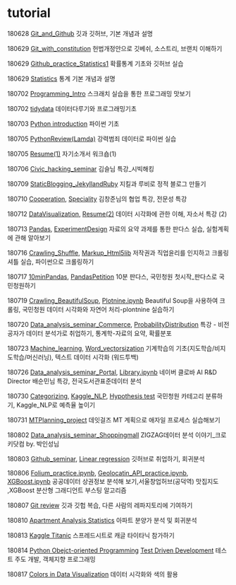 # tutorial

180628 [Git_and_Github](https://github.com/dataitgirls2/tutorial/blob/master/Tutorial_180628_Git_and_Github.md) 깃과 깃허브, 기본 개념과 설명

180629 [Git_with_constitution](https://github.com/dataitgirls2/tutorial/blob/master/Tutorial_180629_Git_with_constitution.md) 헌법개정안으로 깃베쉬, 소스트리, 브랜치 이해하기

180629 [Github_practice_Statistics1](https://github.com/dataitgirls2/tutorial/blob/master/Tutorial_180629_Github_practice_Statistics1.md)  확률통계 기초와 깃허브 실습

180629 [Statistics](https://github.com/dataitgirls2/tutorial/blob/master/Tutorial_180629_Statistics.md) 통계 기본 개념과 설명

180702 [Programming_Intro](https://github.com/dataitgirls2/tutorial/blob/master/Tutorial_180702_Programming_Intro.md) 스크래치 실습을 통한 프로그래밍 맛보기

180702 [tidydata](https://github.com/dataitgirls2/tutorial/blob/master/Tutorial_180702_tidydata.md) 데이터다루기와 프로그래밍기초

180703 [Python introduction](https://github.com/dataitgirls2/tutorial/blob/master/Tutorial_180703_Python%20introduction.md) 파이썬 기초

180705 [PythonReview(Lamda)](https://github.com/dataitgirls2/tutorial/blob/master/Tutorial_180705_PythonReview(Lamda).md) 강력범죄 데이터로 파이썬 실습

180705 [Resume(1)](https://github.com/dataitgirls2/tutorial/blob/master/Tutorial_180705_Resume(1).md) 자기소개서 워크숍(1)

180706 [Civic_hacking_seminar](https://github.com/dataitgirls2/tutorial/blob/master/Tutorial_180706_Civic_hacking_seminar.md) 김슬님 특강_시빅해킹

180709 [StaticBlogging_JekyllandRuby](https://github.com/dataitgirls2/tutorial/blob/master/Tutorial_180709_StaticBlogging_JekyllandRuby.md) 지킬과 루비로 정적 블로그 만들기

180710 [Cooperation](https://github.com/dataitgirls2/tutorial/blob/master/Tutorial_180710_Lecture_Cooperation_%EA%B9%80%EC%B0%BD%EC%A4%80%EB%8B%98.md), [Speciality](https://github.com/dataitgirls2/tutorial/blob/master/Tutorial_180710_Lecture_Speciality_%EA%B9%80%EC%B0%BD%EC%A4%80%EB%8B%98.md) 김창준님의 협업 특강, 전문성 특강

180712 [DataVisualization](https://github.com/dataitgirls2/tutorial/blob/master/Tutorial_180712_DataVisualization101.md), [Resume(2)](https://github.com/dataitgirls2/tutorial/blob/master/Tutorial_180712_AttraciveResume2.md) 데이터 시각화에 관한 이해, 자소서 특강 (2)

180713 [Pandas](https://github.com/dataitgirls2/tutorial/blob/master/Tutorial_180713_Pandas101.md), [ExperimentDesign](https://github.com/dataitgirls2/tutorial/blob/master/Tutorial_180713_ExperimentDesignLecture_%EA%B9%80%EC%B0%BD%EC%A4%80%EB%8B%98.md)  자료의 요약 과제를 통한 판다스 실습, 실험계획에 관해 알아보기

180716 [Crawling_Shuffle](https://github.com/dataitgirls2/tutorial/blob/master/Tutorial_180716_Crawling_Shuffle.md), [Markup_Html5lib](https://github.com/dataitgirls2/tutorial/blob/master/Tutorial_180716_Markup_Html5lib.md)
저작권과 직업윤리를 인지하고 크롤링 셔틀 실습, 파이썬으로 크롤링하기  

180717 [10minPandas](https://github.com/dataitgirls2/tutorial/blob/master/Tutorial_180717_10minPandas.md), [PandasPetition](https://github.com/dataitgirls2/tutorial/blob/master/Tutorial_180717_PandasPetition.md)
10분 판다스, 국민청원 첫시작_판다스로 국민청원하기  

180719 [Crawling_BeautifulSoup](https://github.com/dataitgirls2/tutorial/blob/master/Tutorial_180719_%20BeautifulSoup.md), [Plotnine.ipynb](https://github.com/dataitgirls2/tutorial/blob/master/Tutorial_180719_plotnine.ipynb)
Beautiful Soup을 사용하여 크롤링, 국민청원 데이터 시각화와 자연어 처리-plontnine 실습하기  

180720 [Data_analysis_seminar_Commerce](https://github.com/dataitgirls2/tutorial/blob/master/Tutorial_180720_coupang.md), [ProbabilityDistribution](https://github.com/dataitgirls2/tutorial/blob/master/Tutorial_180720_ProbabilityDistribution.md)
특강 - 비전공자가 데이터 분석가로 취업하기, 통계학-자료의 요약, 확률분포  

180723 [Machine_learning](https://github.com/dataitgirls2/tutorial/blob/master/Tutorial_180723_Machine%20learning.md), [Word_vectorsization](https://github.com/dataitgirls2/tutorial/blob/master/Tutorial_180723_word%20vectorsization.md)
기계학습의 기초(지도학습/비지도학습/머신러닝), 텍스트 데이터 시각화 (워드투백)  

180726 [Data_analysis_seminar_Portal](https://github.com/dataitgirls2/tutorial/blob/master/Tutorial_180726_naver.md), [Library.ipynb](https://github.com/dataitgirls2/tutorial/blob/master/Tutorial_180726_library.ipynb)
네이버 클로바 AI R&D Director 배순민님 특강, 전국도서관표준데이터 분석  

180730 [Categorizing](https://github.com/dataitgirls2/tutorial/blob/master/Tutorial_180730_Categorizing_v2.md), [Kaggle_NLP](https://github.com/dataitgirls2/tutorial/blob/master/Tutorial_180730_Kaggle_NLP_v2.md), [Hypothesis test](https://github.com/dataitgirls2/tutorial/blob/master/Tutorial_180730_Statistics.md)
국민청원 카테고리 분류하기, Kaggle_NLP로 예측율 높이기  

180731 [MTPlanning_project](https://github.com/dataitgirls2/tutorial/blob/master/Tutorial_180731_MTPlanning.md)
데잇걸즈 MT 계획으로 애자일 프로세스 실습해보기  

180802 [Data_analysis_seminar_Shoppingmall](https://github.com/dataitgirls2/tutorial/blob/master/Tutorial_180802_ZigZag.md)
ZIGZAG데이터 분석 이야기_크로키닷컴 by. 박인성님  

180803 [Github_seminar](https://github.com/dataitgirls2/tutorial/blob/master/Tutorial_180803_GettingJobGithub.md), [Linear regression](https://github.com/dataitgirls2/tutorial/blob/master/Tutorial_180803_Statistics4.md)
깃허브로 취업하기, 회귀분석  

180806 [Folium_practice.ipynb](https://github.com/dataitgirls2/tutorial/blob/master/Tutorial_180806_Folium_practice.ipynb), [Geolocatin_API_practice.ipynb](https://github.com/dataitgirls2/tutorial/blob/master/Tutorial_180806_Geolocatin_API_practice.ipynb), [XGBoost.ipynb](https://github.com/dataitgirls2/tutorial/blob/master/Tutorial_180806_XGBoost.ipynb)
공공데이터 상권정보 분석해 보기,서울창업허브(공덕역) 맛집지도 ,XGBoost 분산형 그래디언트 부스팅 알고리즘  

180807 [Git review](https://github.com/dataitgirls2/tutorial/blob/master/Tutorial_180807_Git_review.md)
깃과 깃헙 복습, 다른 사람의 레파지토리에 기여하기

180810 [Apartment Analysis Statistics](https://github.com/dataitgirls2/tutorial/blob/master/Tutorial_180810_Apt_analysis_Statistics5.md)
아파트 분양가 분석 및 회귀분석

180813 [Kaggle Titanic](https://github.com/dataitgirls2/tutorial/blob/master/Tutorial_180813_kaggle_Titanic.md)
스프레드시트로 캐글 타이타닉 참가하기

180814 [Python Obejct-oriented Programming](https://github.com/dataitgirls2/tutorial/blob/master/Tutorial_180814_Python_Class.md)
[Test Driven Development](https://github.com/dataitgirls2/tutorial/blob/master/Tutorial_180814_Test_Driven_Development.md)
테스트 주도 개발, 객체지향 프로그래밍

180817 [Colors in Data Visualization](https://github.com/dataitgirls2/tutorial/blob/master/Tutorial_180817_Colors_in_Data_Visualization.ipynb)
데이터 시각화와 색의 활용

